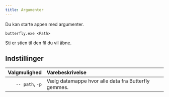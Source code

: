 ```yaml
---
title: Argumenter
---
```


Du kan starte appen med argumenter.

`butterfly.exe <Path>`

Sti er stien til den fil du vil åbne.

## Indstillinger

|    Valgmulighed | Varebeskrivelse                                                     |
| --------------: | :------------------------------------------------------------------ |
| `-- path`, `-p` | Vælg datamappe hvor alle data fra Butterfly gemmes. |
